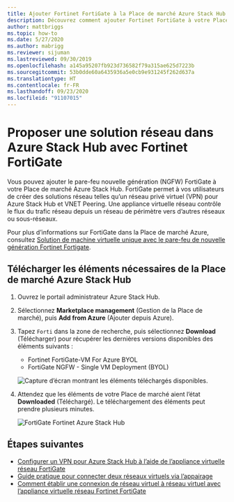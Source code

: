 ```yaml
---
title: Ajouter Fortinet FortiGate à la Place de marché Azure Stack Hub
description: Découvrez comment ajouter Fortinet FortiGate à votre Place de marché Azure Stack Hub, ce qui permet aux utilisateurs de créer des solutions réseau.
author: mattbriggs
ms.topic: how-to
ms.date: 5/27/2020
ms.author: mabrigg
ms.reviewer: sijuman
ms.lastreviewed: 09/30/2019
ms.openlocfilehash: a145a95207fb923d736582f79a315ae625d7223b
ms.sourcegitcommit: 53b0dde60a6435936a5e0cb9e931245f262d637a
ms.translationtype: HT
ms.contentlocale: fr-FR
ms.lasthandoff: 09/23/2020
ms.locfileid: "91107015"
---
```

# <a name="offer-a-network-solution-in-azure-stack-hub-with-fortinet-fortigate"></a>Proposer une solution réseau dans Azure Stack Hub avec Fortinet FortiGate

Vous pouvez ajouter le pare-feu nouvelle génération (NGFW) FortiGate à votre Place de marché Azure Stack Hub. FortiGate permet à vos utilisateurs de créer des solutions réseau telles qu’un réseau privé virtuel (VPN) pour Azure Stack Hub et VNET Peering. Une appliance virtuelle réseau contrôle le flux du trafic réseau depuis un réseau de périmètre vers d’autres réseaux ou sous-réseaux.

Pour plus d’informations sur FortiGate dans la Place de marché Azure, consultez [Solution de machine virtuelle unique avec le pare-feu de nouvelle génération Fortinet Fortigate](https://azuremarketplace.microsoft.com/marketplace/apps/fortinet.fortinet-FortiGate-singlevm).

## <a name="download-the-required-azure-stack-hub-marketplace-items"></a>Télécharger les éléments nécessaires de la Place de marché Azure Stack Hub

1. Ouvrez le portail administrateur Azure Stack Hub.

2. Sélectionnez **Marketplace management** (Gestion de la Place de marché), puis **Add from Azure** (Ajouter depuis Azure).

3. Tapez `Forti` dans la zone de recherche, puis sélectionnez **Download** (Télécharger) pour récupérer les dernières versions disponibles des éléments suivants :
    - Fortinet FortiGate-VM For Azure BYOL
    - FortiGate NGFW - Single VM Deployment (BYOL)

    ![Capture d’écran montrant les éléments téléchargés disponibles.](./media/azure-stack-network-solutions-enable/azure-stack-marketplace-FortiGate-fortinet.png)

4. Attendez que les éléments de votre Place de marché aient l’état **Downloaded** (Téléchargé). Le téléchargement des éléments peut prendre plusieurs minutes.

    ![FortiGate Fortinet Azure Stack Hub](./media/azure-stack-network-solutions-enable/image4.png)

## <a name="next-steps"></a>Étapes suivantes

- [Configurer un VPN pour Azure Stack Hub à l’aide de l’appliance virtuelle réseau FortiGate](../user/azure-stack-network-howto-vnet-to-onprem.md)  
- [Guide pratique pour connecter deux réseaux virtuels via l’appairage](../user/azure-stack-network-howto-vnet-to-vnet.md)  
- [Comment établir une connexion de réseau virtuel à réseau virtuel avec l’appliance virtuelle réseau Fortinet FortiGate](../user/azure-stack-network-howto-vnet-to-vnet-stacks.md)  
